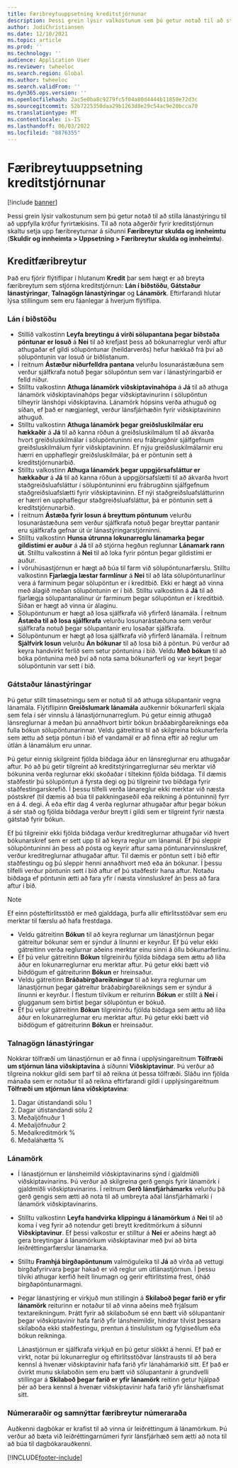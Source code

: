 ```yaml
---
title: Færibreytuuppsetning kreditstjórnunar
description: Þessi grein lýsir valkostunum sem þú getur notað til að stilla lánastýringu til að uppfylla kröfur fyrirtækisins.
author: JodiChristiansen
ms.date: 12/10/2021
ms.topic: article
ms.prod: ''
ms.technology: ''
audience: Application User
ms.reviewer: twheeloc
ms.search.region: Global
ms.author: twheeloc
ms.search.validFrom: ''
ms.dyn365.ops.version: ''
ms.openlocfilehash: 2ac5e0ba8c9279fc5f04a80d4444b11850e72d3c
ms.sourcegitcommit: 52b7225350daa29b1263d8e29c54ac9e20bcca70
ms.translationtype: MT
ms.contentlocale: is-IS
ms.lasthandoff: 06/03/2022
ms.locfileid: "8876355"
---
```

# <a name="credit-management-parameters-setup"></a>Færibreytuuppsetning kreditstjórnunar

[!include [banner](../includes/banner.md)]

Þessi grein lýsir valkostunum sem þú getur notað til að stilla lánastýringu til að uppfylla kröfur fyrirtækisins. Til að nota aðgerðir fyrir kreditstjórnun skaltu setja upp færibreyturnar á síðunni **Færibreytur skulda og innheimtu** (**Skuldir og innheimta \> Uppsetning \> Færibreytur skulda og innheimtu**).

## <a name="credit-parameters"></a>Kreditfæribreytur

Það eru fjórir flýtiflipar í hlutanum **Kredit** þar sem hægt er að breyta færibreytum sem stjórna kreditstjórnun: **Lán í biðstöðu**, **Gátstaður lánastýringar**, **Talnagögn lánastýringar** og **Lánamörk**. Eftirfarandi hlutar lýsa stillingum sem eru fáanlegar á hverjum flýtiflipa.

### <a name="credit-holds"></a>Lán í biðstöðu

- Stillið valkostinn **Leyfa breytingu á virði sölupantana þegar biðstaða pöntunar er losuð** á **Nei** til að krefjast þess að bókunarreglur verði aftur athugaðar ef gildi sölupöntunar (heildarverðs) hefur hækkað frá því að sölupöntunin var losuð úr biðlistanum.
- Í reitnum **Ástæður niðurfelldra pantana** velurðu losunarástæðuna sem verður sjálfkrafa notuð þegar sölupöntun sem var í lánastýringarbið er felld niður.
- Stilltu valkostinn **Athuga lánamörk viðskiptavinahópa** á **Já** til að athuga lánamörk viðskiptavinahóps þegar viðskiptavinurinn í sölupöntun tilheyrir lánshópi viðskiptavina. Lánamörk hópsins verða athuguð og síðan, ef það er nægjanlegt, verður lánsfjárhæðin fyrir viðskiptavininn athuguð.
- Stilltu valkostinn **Athuga lánamörk þegar greiðsluskilmálar eru hækkaðir** á **Já** til að kanna röðun á greiðsluskilmálum til að ákvarða hvort greiðsluskilmálar í sölupöntuninni eru frábrugðnir sjálfgefnum greiðsluskilmálum fyrir viðskiptavininn. Ef nýju greiðsluskilmálarnir eru hærri en upphaflegir greiðsluskilmálar, þá er pöntunin sett á kreditstjórnunarbið.
- Stilltu valkostinn **Athuga lánamörk þegar uppgjörsafsláttur er hækkaður** á **Já** til að kanna röðun á uppgjörsafslætti til að ákvarða hvort staðgreiðsluafsláttur í sölupöntuninni eru frábrugðinn sjálfgefnum staðgreiðsluafslætti fyrir viðskiptavininn. Ef nýi staðgreiðsluafslátturinn er hærri en upphaflegur staðgreiðsluafsláttur, þá er pöntunin sett á kreditstjórnunarbið.
- Í reitnum **Ástæða fyrir losun á breyttum pöntunum** velurðu losunarástæðuna sem verður sjálfkrafa notuð þegar breyttar pantanir eru sjálfkrafa gefnar út úr lánastýringarstjórninni.
- Stilltu valkostinn **Hunsa útrunna lokunarreglu lánamarka þegar gildistími er auður** á **Já** til að stjórna hegðun reglunnar **Lánamark rann út**. Stilltu valkostinn á **Nei** til að loka fyrir pöntun þegar gildistími er auður.
- Í vöruhúsastjórnun er hægt að búa til farm við sölupöntunarfærslu. Stilltu valkostinn **Fjarlægja læstar farmlínur** á **Nei** til að láta sölupöntunarlínur vera á farminum þegar sölupöntun er í kreditbið. Ekki er hægt að vinna með álagið meðan sölupöntunin er í bið. Stilltu valkostinn á **Já** til að fjarlægja sölupantanalínur úr farminum þegar sölupöntun er í kreditbið. Síðan er hægt að vinna úr álaginu.
- Sölupöntunum er hægt að losa sjálfkrafa við yfirferð lánamála. Í reitnum **Ástæða til að losa sjálfkrafa** velurðu losunarástæðuna sem verður sjálfkrafa notuð þegar sölupantanir eru losaðar sjálfkrafa.
- Sölupöntunum er hægt að losa sjálfkrafa við yfirferð lánamála. Í reitnum **Sjálfvirk losun** velurðu **Án bókunar** til að losa bið á pöntun. Þú verður að keyra handvirkt ferlið sem setur pöntunina í bið. Veldu **Með bókun** til að bóka pöntunina með því að nota sama bókunarferli og var keyrt þegar sölupöntunin var sett í bið.

### <a name="credit-management-checkpoint"></a>Gátstaður lánastýringar

Þú getur stillt tímasetningu sem er notuð til að athuga sölupantanir vegna lánamála. Flýtiflipinn **Greiðslumark lánamála** auðkennir bókunarferli skjala sem fela í sér vinnslu á lánastjórnunarreglum. Þú getur einnig athugað lánsreglurnar á meðan þú annaðhvort birtir bókun bráðabirgðareiknings eða fulla bókun sölupöntunarinnar. Veldu gátreitina til að skilgreina bókunarferla sem ættu að setja pöntun í bið ef vandamál er að finna eftir að reglur um útlán á lánamálum eru unnar.

Þú getur einnig skilgreint fjölda biðdaga áður en lánsreglurnar eru athugaðar aftur. Þó að þú getir tilgreint að kreditstýringarreglurnar séu merktar við bókunina verða reglurnar ekki skoðaðar í tiltekinn fjölda biðdaga. Til dæmis staðfestir þú sölupöntun á fyrsta degi og þú tilgreinir tvo biðdaga fyrir staðfestingarskrefið. Í þessu tilfelli verða lánareglur ekki merktar við næsta póstskref (til dæmis að búa til pakkningaseðil eða reikning á pöntuninni) fyrr en á 4. degi. Á eða eftir dag 4 verða reglurnar athugaðar aftur þegar bókun á sér stað og fjölda biðdaga verður breytt í gildi sem er tilgreint fyrir næsta gátstað fyrir bókun.

Ef þú tilgreinir ekki fjölda biðdaga verður kreditreglurnar athugaðar við hvert bókunarskref sem er sett upp til að keyra reglur um lánamál. Ef þú sleppir sölupöntuninni án þess að pósta og keyrir aftur sama pöntunarvinnsluskref, verður kreditreglurnar athugaðar aftur. Til dæmis er pöntun sett í bið eftir staðfestingu og þú sleppir henni annaðhvort með eða án bókunar. Í þessu tilfelli verður pöntunin sett í bið aftur ef þú staðfestir hana aftur. Notaðu biðdaga ef pöntunin ætti að fara yfir í næsta vinnsluskref án þess að fara aftur í bið.

> [!Note]
> Ef einn pósteftirlitsstöð er með gjalddaga, þurfa allir eftirlitsstöðvar sem eru merktar til færslu að hafa frestdaga.

- Veldu gátreitinn **Bókun** til að keyra reglurnar um lánastjórnun þegar gátreitur bókunar sem er sýndur á línunni er keyrður. Ef þú velur ekki gátreitinn verða reglurnar aðeins merktar einu sinni á öllu bókunarferlinu.
- Ef þú velur gátreitinn **Bókun** tilgreinirðu fjölda biðdaga sem ættu að líða áður en lokunarreglurnar eru merktar aftur. Þú getur ekki bætt við biðdögum ef gátreiturinn **Bókun** er hreinsaður.
- Veldu gátreitinn **Bráðabirgðareikningur** til að keyra reglurnar um lánastjórnun þegar gátreitur bráðabirgðareiknings sem er sýndur á línunni er keyrður. Í flestum tilvikum er reiturinn **Bókun** er stillt á **Nei** í glugganum sem birtist þegar sölupöntun er bókuð.
- Ef þú velur gátreitinn **Bókun** tilgreinirðu fjölda biðdaga sem ættu að líða áður en lokunarreglurnar eru merktar aftur. Þú getur ekki bætt við biðdögum ef gátreiturinn **Bókun** er hreinsaður.

### <a name="credit-management-statistics"></a>Talnagögn lánastýringar

Nokkrar tölfræði um lánastjórnun er að finna í upplýsingareitnum **Tölfræði um stjórnun lána viðskiptavina** á síðunni **Viðskiptavinur**. Þú verður að tilgreina nokkur gildi sem þarf til að reikna út þessa tölfræði. Sláðu inn fjölda mánaða sem er notaður til að reikna eftirfarandi gildi í upplýsingareitnum **Tölfræði um stjórnun lána viðskiptavina**:

1. Dagar útistandandi sölu 1
2. Dagar útistandandi sölu 2
3. Meðaljöfnuður 1
4. Meðaljöfnuður 2
5. Meðalkreditmörk %
6. Meðaláhætta %

### <a name="credit-limits"></a>Lánamörk

- Í lánastjórnun er lánsheimild viðskiptavinarins sýnd í gjaldmiðli viðskiptavinarins. Þú verður að skilgreina gerð gengis fyrir lánamörk í gjaldmiðli viðskiptavinarins. Í reitnum **Gerð lánsfjárhámarks** velurðu þá gerð gengis sem ætti að nota til að umbreyta aðal lánsfjárhámarki í lánamörk viðskiptavinarins.
- Stilltu valkostinn **Leyfa handvirka klippingu á lánamörkum** á **Nei** til að koma í veg fyrir að notendur geti breytt kreditmörkum á síðunni **Viðskiptavinur**. Ef þessi valkostur er stilltur á **Nei** er aðeins hægt að gera breytingar á lánamörkum viðskiptavinar með því að birta leiðréttingarfærslur lánamarka.
- Stilltu **Framhjá birgðapöntunum** valmöguleika til **Já** að virða að vettugi birgðafyrirvara þegar hakað er við reglur um útlánastjórnun. Í þessu tilviki athugar kerfið heilt línumagn og gerir eftirlitstíma frest, óháð birgðapöntunarmagni.
- Þegar lánastýring er virkjuð mun stillingin á **Skilaboð þegar farið er yfir lánamörk** reiturinn er notaður til að vinna aðeins með frjálsum textareikningum. Þrátt fyrir að skilaboðum sé enn bætt við sölupantanir þegar viðskiptavinir hafa farið yfir lánsheimildir, hindrar tilvist þessara skilaboða ekki staðfestingu, prentun á tínslulistum og fylgiseðlum eða bókun reikninga.

    Lánastjórnun er sjálfkrafa virkjuð en þú getur slökkt á henni. Ef það er virkt, notar þú lokunarreglur og eftirlitsstöðvar lánstrausts til að bera kennsl á hvenær viðskiptavinir hafa farið yfir lánahámarkið sitt. Ef það er óvirkt munu skilaboðin sem eru bætt við sölupantanir á grundvelli stillingar á **Skilaboð þegar farið er yfir lánamörk** reitinn getur hjálpað þér að bera kennsl á hvenær viðskiptavinir hafa farið yfir lánshæfismat sitt.

### <a name="number-sequences-and-shared-number-sequence-parameters"></a>Númeraraðir og samnýttar færibreytur númeraraða

Auðkenni dagbókar er krafist til að vinna úr leiðréttingum á lánamörkum. Þú verður að bæta við leiðréttingarnúmeri fyrir lánsfjárhæð sem ætti að nota til að búa til dagbókarauðkenni.


[!INCLUDE[footer-include](../../includes/footer-banner.md)]
